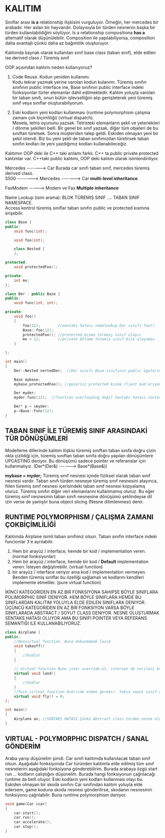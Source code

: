 # KALITIM
Sınıflar arası **is a** relationship ilişkisini vurguluyor. Örneğin, her mercedes bir arabadır. Her aslan bir hayvandır. Dolayısıyla bir türden nesnenin başka bir türden kullanılabildiğini söylüyor. Is a relationship compositiona **has a** alternatif olarak düşünülebilir. Composition ile yapılabiliyorsa, composition daha avantajlı çünkü daha az bağımlılık oluşturuyor. 

Kalıtımda kaynak olarak kullanılan sınıf base class (taban sınıf), elde edilen ise derived class / Türemiş sınıf
  
OOP açısından kalıtımı neden kullanıyoruz?  

1. Code Reuse. Kodun yeniden kullanımı.  
Kodu tekrar yazmak yerine varolan kodun kulanımı. Türemiş sınıfın sınıfının public interface ine, Base sınıfının public interface indeki fonksiyonlar türler elemanlar dahil edilmektedir. Kalıtım yoluyla varolan bir taban sınıfı, onun bütün işlevselliğini alıp genişleterek yeni türemiş sınıf veya sınıflar oluşturabiliyorum.
 
2. Eski kodların yeni kodları kullanması (runtime polymorphism çalışma zamanı çok biçimliliği) (virtual dispatch).  
Mesela, tetris oyununu yazsak. Tetristeki elemanların şekli ve yetenekleri / dönme şekilleri belli. Bir genel bir sınıf yazsak, diğer tüm objeleri de bu sınıftan türetsek. Sonra müşteriden talep geldi. Eskiden olmayan yeni bir şekil istendi. Biz bu yeni şekli de taban sınıfımızdan türetirsek taban sınıfın kodları ile yeni yazdığımız kodları kullanabileceğiz. 

Kalıtımın OOP deki ile C++ taki anlamı farklı. C++ ta public private protected kalıtımlar var. C++taki public kalıtımı, OOP deki kalıtım olarak isimlendiriliyor.  

Mercedes -------> Car Burada car sınıfı taban sınıf, mercedes türemiş derived class.  
S500 --------> Mercedes -------> Car      **multi-level inheritance**.     

FaxModem  ----->  Modem ve Fax    **Multiple inheritance**
          	  
Name Lookup (isim arama): BLOK TÜREMIŞ SINIF .... TABAN SINIF NAMESPACE.  
Access kontrol türemiş sınıflar taban sınıfın public ve protected kısmına erişebilir.  
```cpp
class Base {
public:
    void func(int);

    void foo(int);

    class Nested {
    };

protected:
    void protectedFoo();

private:
    int mx;
};

class Der : public Base {
public:
    void func(int, int);

private:
    void foo()
    {
        foo(12);        //sentaks hatası namelookup Der sınıfı foo()
        Base::foo(12);
        protectedFoo(); //protected kısma türemiş sınıf ulaşır
        mx = 12;        //private bölüme türemiş sınıf bile ulaşamaz
    }

};

int main()
{
    Der::Nested nertedDer;  //Der sınıfı Base sınıfının public ögelerini publicine ekliyor.

    Base mybase;
    mybase.protectedFoo(); //geçersiz protected kısma client kod erişemez

    Der myder;
    myder.func(12);  //function overloading değil Sentaks hatası context control

    Der* p = &myder;
    p->Base::func(12);
}
```

## TABAN SINIF İLE TÜREMİŞ SINIF ARASINDAKİ TÜR DÖNÜŞÜMLERİ
Modelleme dillerinde kalıtım ilişkisi türemiş sınıftan taban sınıfa doğru çizin okla çizildiği için, türemiş sınıftan taban sınıfa doğru yapılan dönüşümlere UPCASTING deniyor. Bu dönüşümü sadece pointer ve referanslar için kullanmalıyız. (Der*(Der&)  ------> Base*(Base&))

**mybase = myder;**
Türemiş sınıf nesnesi içinde fiziksel olarak taban sınıf nesnesi vardır. Taban sınıfı türden nesneye türemiş sınıf nesnesini atayınca, fiilen türemiş sınıf nesnesi içerisindeki taban sınıf nesnesi kopyalamış oluruz. Türemiş sınıfın diğer veri elemanlarını kullanmamış oluruz. Bu eğer türemiş sınıf nesnesinin taban sınıfı nesnesine dönüşümü şeklindeyse dil izin verse de yanlıştır buna object slicing (Nesne dilimlenmesi) denir.  


## RUNTIME POLYMORPHISM / ÇALIŞMA ZAMANI ÇOKBİÇİMLİLİĞİ
Kalıtımda Airplane isimli taban sınıfımız olsun. Taban sınıfın interface indeki funcionlar 3'e ayrılabilir.
1. Hem bir arayüz / interface, hemde bir kod / implementation veren. (normal fonksiyonlar)
2. Hem bir arayüz / interface, hemde bir kod / **Default** implementation veren. İsteyen değiştirebilir. (virtual function)
3. bir arayüz / interface veriyor ama kod / implementation vermeyen. Benden türemiş sınıflar bu özelliği sağlamalı ve kodlarını kendileri implemente etmeliler. (pure virtual function)

İKİNCİ KATEGORIDEN EN AZ BIR FONKSIYONA SAHIPSE BÖYLE SINIFLARA POLIMORPHIC SINIF DENIYOR.
HEM BÖYLE SINIFLARA HEMDE BU SINIFLARDAN KALITIM YOLUYLA ELDE EDILEN SINIFLARA DENIYOR.
ÜÇÜNCÜ KATEGORIDEN EN AZ BIR FONKSIYON VARSA BÖYLE SINIFLARADA ABSTRACT / SOYUT CLASS DENIYOR. NESNE OLUŞTURMAK SENTAKS HATASI OLUYOR AMA BU SINIFI POINTER VEYA REFERANS SEMANTIĞI ILE KULLANABILIYORUZ.
```cpp
class Airplane {
public:
	//Nonvirtual function. Buna dokunmamak lazım
	void takeoff()
	{
		//kodlar
	} 		
	
	// Virtual Function Bunu ister override et, istersen de verileni kullan
	virtual void land()
	{
		//kodlar
	} 	
	//Pure virtual function Override etmek gerekir. Yoksa soyut sınıf olur ve nesne üretilemez.
	virtual void fly() = 0; 
};

int main()
{
	Airplane ax; //SENTAKS HATASI.Çünkü Abstract class türden nesne oluşturulamaz.
}
```
## VIRTUAL - POLYMORPHIC DISPATCH / SANAL GÖNDERİM

 Araba yarışı düşünelim şimdi. Car sınıfı kalıtımda kullanılacak taban sınıf olsun. Aşağıdaki fonksiyonda Car türünden kalıtımla elde edilmiş tüm sınıf nesnelerini aşağıdaki fonksiyona gönderebilirim. Burada arabaya özgü start run ... kodların çalıştığını düşünelim. Burada hangi fonksiyonun çağrılacağı runtime da belli oluyor. Eski kodların yeni kodları kullanması olayı bu. Eskiden olmayan bir skoda sınıfını Car sınıfından kalıtım yoluyla elde edersem, game koduna skoda nesnesi gönderilirse, skodanın nesnesinin fonksiyonu çağrılabilir. Buna runtime polymorphism deniyor.

```cpp
void game(Car &car)
{
    car.start();
    car.run();
    car.accelerate();
    car.stop();
}
```
